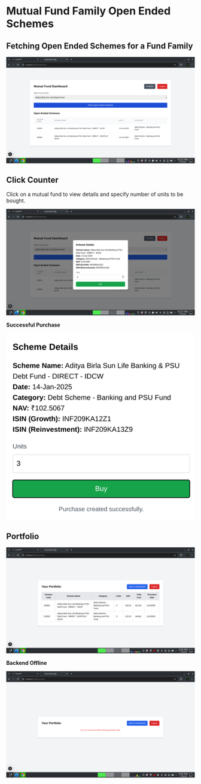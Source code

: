 # Mutual Fund Family Open Ended Schemes

## Fetching Open Ended Schemes for a Fund Family

![FF Open Ended](assets/fetched.png)

## Click Counter
Click on a mutual fund to view details and specify number of units to be bought.

![Click Counter](assets/click_counter.png)

**Successful Purchase**

![Buy Create](assets/buy_create.png)

## Portfolio


![Portfolio](assets/portfolio.png)

**Backend Offline**

![Backend Offline](assets/portfolio_bo.png)

